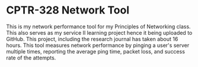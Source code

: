 # CPTR-328 Network Tool
This is my network performance tool for my Principles of Networking class. 
This also serves as my service II learning project hence it being uploaded to GitHub. 
This project, including the research journal has taken about 16 hours.
This tool measures network performance by pinging a user's server multiple 
times, reporting the average ping time, packet loss, and success rate of the attempts.
